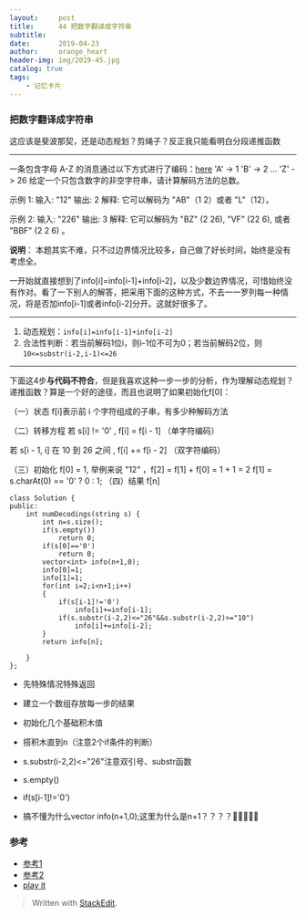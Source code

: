 ```yaml
---
layout:     post
title:      44 把数字翻译成字符串
subtitle:     
date:       2019-04-23
author:     orange_heart
header-img: img/2019-45.jpg
catalog: true
tags:
    - 记忆卡片
---
```


###  把数字翻译成字符串

这应该是斐波那契，还是动态规划？剪绳子？反正我只能看明白分段递推函数

----------------
一条包含字母 A-Z 的消息通过以下方式进行了编码：[here](https://blog.csdn.net/yuanliang861/article/details/83536407)
'A' -> 1
'B' -> 2
...
'Z' -> 26
给定一个只包含数字的非空字符串，请计算解码方法的总数。

示例 1:
输入: "12"
输出: 2
解释: 它可以解码为 "AB"（1 2）或者 "L"（12）。

示例 2:
输入: "226"
输出: 3
解释: 它可以解码为 "BZ" (2 26), "VF" (22 6), 或者 "BBF" (2 2 6) 。

**说明**：
本题其实不难，只不过边界情况比较多，自己做了好长时间，始终是没有考虑全。

一开始就直接想到了info[i]=info[i-1]+info[i-2]，以及少数边界情况，可惜始终没有作对。看了一下别人的解答，把采用下面的这种方式，不去一一罗列每一种情况，将是否加info[i-1]或者info[i-2]分开。这就好很多了。

----------------

1.  动态规划：`info[i]=info[i-1]+info[i-2]`
2.  合法性判断：若当前解码1位i，则i-1位不可为0；若当前解码2位，则`10<=substr(i-2,i-1)<=26`

---------------------

下面这4步**与代码不符合**，但是我喜欢这种一步一步的分析，作为理解动态规划？递推函数？算是一个好的途径，而且也说明了如果初始化f[0]：  

（一）状态
f[i]表示前 i 个字符组成的子串，有多少种解码方法  

（二）转移方程
若 s[i] != '0' , f[i] = f[i - 1] （单字符编码）   

若 s[i - 1, i] 在 10 到 26 之间 , f[i] += f[i - 2] （双字符编码）  

（三）初始化
f[0] = 1, 举例来说 "12" ，f[2] = f[1] + f[0] = 1 + 1 = 2
f[1] = s.charAt(0) == '0' ? 0 : 1;
（四）结果
f[n]


```objk
class Solution {
public:
    int numDecodings(string s) {
        int n=s.size();
        if(s.empty())
            return 0;
        if(s[0]=='0')
            return 0;
        vector<int> info(n+1,0);
        info[0]=1;
        info[1]=1;
        for(int i=2;i<n+1;i++)
        {
            if(s[i-1]!='0')
                info[i]+=info[i-1];
            if(s.substr(i-2,2)<="26"&&s.substr(i-2,2)>="10")
                info[i]+=info[i-2];
        }
        return info[n];
        
    }
};
```

 - 先特殊情况特殊返回
 - 建立一个数组存放每一步的结果
 - 初始化几个基础积木值
 - 搭积木直到n（注意2个if条件的判断）



 - s.substr(i-2,2)<="26"注意双引号、substr函数
 - s.empty()
 - if(s[i-1]!='0')
 - 搞不懂为什么vector<int> info(n+1,0);这里为什么是n+1？？？？🧐🧐🧐🧐🧐

### 参考

- [参考1](https://github.com/zhedahht/CodingInterviewChinese2)
- [参考2](https://github.com/gatieme/CodingInterviews)
- [play it](https://leetcode-cn.com/problems/decode-ways/)


> Written with [StackEdit](https://stackedit.io/).

<head>
    <script src="https://cdn.mathjax.org/mathjax/latest/MathJax.js?config=TeX-AMS-MML_HTMLorMML" type="text/javascript"></script>
    <script type="text/x-mathjax-config">
        MathJax.Hub.Config({
            tex2jax: {
            skipTags: ['script', 'noscript', 'style', 'textarea', 'pre'],
            inlineMath: [['$','$']]
            }
        });
    </script>
</head>
<!--stackedit_data:
eyJoaXN0b3J5IjpbLTIwMTQzMDg5OTAsLTE3OTYzODM2MjYsND
cwMTA4ODM4LC0xOTIxNjQ1NjcsNjUwODM4NTM4LC0xNDYyMjU2
NDc0LDkyODU0NjE2XX0=
-->